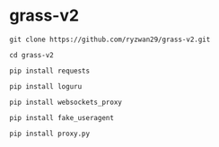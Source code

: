 # grass-v2

```
git clone https://github.com/ryzwan29/grass-v2.git
```
```
cd grass-v2
```
```
pip install requests
```
```
pip install loguru
```
```
pip install websockets_proxy
```
```
pip install fake_useragent
```
```
pip install proxy.py
```
